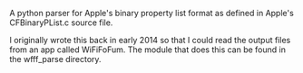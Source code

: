 A python parser for Apple's binary property list format as defined in
Apple's CFBinaryPList.c source file.

I originally wrote this back in early 2014 so that I could read the output files
from an app called WiFiFoFum. The module that does this can be found in the
wfff_parse directory.
